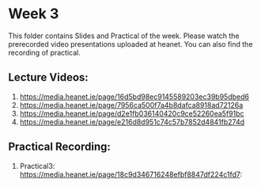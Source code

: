 # Week 3

This folder contains Slides and Practical of the week. Please watch the prerecorded video presentations uploaded at heanet. You can also find the recording of practical. 

Lecture Videos:
---------------
1. https://media.heanet.ie/page/16d5bd98ec9145589203ec39b95dbed6
2. https://media.heanet.ie/page/7956ca500f7a4b8dafca8918ad72126a
3. https://media.heanet.ie/page/d2e1fb036140420c9ce52260ea5f91bc
4. https://media.heanet.ie/page/e216d8d951c74c57b7852d4841fb274d

Practical Recording:
-------------------
1. Practical3: https://media.heanet.ie/page/18c9d346716248efbf8847df224c1fd7:
